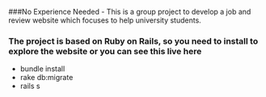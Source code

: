 ###No Experience Needed
	- This is a group project to develop a job and review website which focuses to help university students.
	
### The project is based on Ruby on Rails, so you need to install to explore the website or you can see this live here 
 - bundle install
 - rake db:migrate
 - rails s



